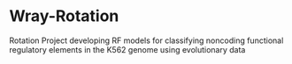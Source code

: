 # Wray-Rotation
Rotation Project developing RF models for classifying noncoding functional regulatory elements in the K562 genome using evolutionary data
